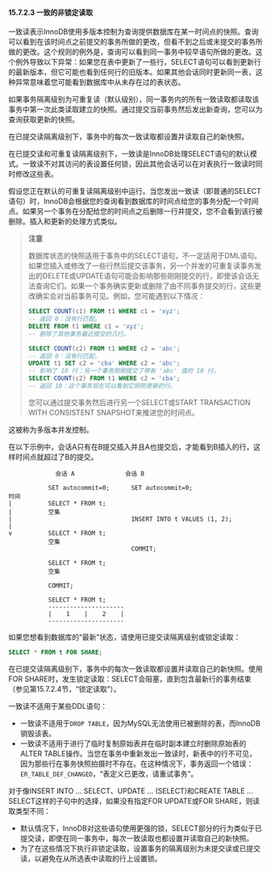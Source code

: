 #### 15.7.2.3 一致的非锁定读取

一致读表示InnoDB使用多版本控制为查询提供数据库在某一时间点的快照。查询可以看到在该时间点之前提交的事务所做的更改，但看不到之后或未提交的事务所做的更改。这个规则的例外是，查询可以看到同一事务中较早语句所做的更改。这个例外导致以下异常：如果您在表中更新了一些行，SELECT语句可以看到更新行的最新版本，但它可能也看到任何行的旧版本。如果其他会话同时更新同一表，这种异常意味着您可能看到数据库中从未存在过的表状态。

如果事务隔离级别为可重复读（默认级别），同一事务内的所有一致读取都读取该事务中第一次此类读取建立的快照。通过提交当前事务然后发出新查询，您可以为查询获取更新的快照。

在已提交读隔离级别下，事务中的每次一致读取都设置并读取自己的新快照。

在已提交读和可重复读隔离级别下，一致读是InnoDB处理SELECT语句的默认模式。一致读不对其访问的表设置任何锁，因此其他会话可以在对表执行一致读时同时修改这些表。

假设您正在默认的可重复读隔离级别中运行。当您发出一致读（即普通的SELECT语句）时，InnoDB会根据您的查询看到数据库的时间点给您的事务分配一个时间点。如果另一个事务在分配给您的时间点之后删除一行并提交，您不会看到该行被删除。插入和更新的处理方式类似。

> **注意**
>
> 数据库状态的快照适用于事务中的SELECT语句，不一定适用于DML语句。如果您插入或修改了一些行然后提交该事务，另一个并发的可重复读事务发出的DELETE或UPDATE语句可能会影响那些刚刚提交的行，即使该会话无法查询它们。如果一个事务确实更新或删除了由不同事务提交的行，这些更改确实会对当前事务可见。例如，您可能遇到以下情况：
>
> ```sql
> SELECT COUNT(c1) FROM t1 WHERE c1 = 'xyz';
> -- 返回 0：没有行匹配。
> DELETE FROM t1 WHERE c1 = 'xyz';
> -- 删除了其他事务最近提交的几行。
> 
> SELECT COUNT(c2) FROM t1 WHERE c2 = 'abc';
> -- 返回 0：没有行匹配。
> UPDATE t1 SET c2 = 'cba' WHERE c2 = 'abc';
> -- 影响了 10 行：另一个事务刚刚提交了带有 'abc' 值的 10 行。
> SELECT COUNT(c2) FROM t1 WHERE c2 = 'cba';
> -- 返回 10：这个事务现在可以看到它刚刚更新的行。
> ```
>
> 您可以通过提交事务然后进行另一个SELECT或START TRANSACTION WITH CONSISTENT SNAPSHOT来推进您的时间点。
>

这被称为多版本并发控制。

在以下示例中，会话A只有在B提交插入并且A也提交后，才能看到B插入的行，这样时间点就超过了B的提交。

```mysql
             会话 A              会话 B

           SET autocommit=0;      SET autocommit=0;
时间
|          SELECT * FROM t;
|          空集
|                                 INSERT INTO t VALUES (1, 2);
|
v          SELECT * FROM t;
           空集
                                  COMMIT;

           SELECT * FROM t;
           空集

           COMMIT;

           SELECT * FROM t;
           ---------------------
           |    1    |    2    |
           ---------------------
```

如果您想看到数据库的“最新”状态，请使用已提交读隔离级别或锁定读取：

```sql
SELECT * FROM t FOR SHARE;
```

在已提交读隔离级别下，事务中的每次一致读取都设置并读取自己的新快照。使用FOR SHARE时，发生锁定读取：SELECT会阻塞，直到包含最新行的事务结束（参见第15.7.2.4节，“锁定读取”）。

一致读不适用于某些DDL语句：

- 一致读不适用于`DROP TABLE`，因为MySQL无法使用已被删除的表，而InnoDB销毁该表。
- 一致读不适用于进行了临时复制原始表并在临时副本建立时删除原始表的ALTER TABLE操作。当您在事务中重新发出一致读时，新表中的行不可见，因为那些行在事务快照拍摄时不存在。在这种情况下，事务返回一个错误：`ER_TABLE_DEF_CHANGED`，“表定义已更改，请重试事务”。

对于像INSERT INTO ... SELECT、UPDATE ... (SELECT)和CREATE TABLE ... SELECT这样的子句中的选择，如果没有指定FOR UPDATE或FOR SHARE，则读取类型不同：

- 默认情况下，InnoDB对这些语句使用更强的锁，SELECT部分的行为类似于已提交读，即使在同一事务中，每次一致读取也都设置并读取自己的新快照。
- 为了在这些情况下执行非锁定读取，设置事务的隔离级别为未提交读或已提交读，以避免在从所选表中读取的行上设置锁。